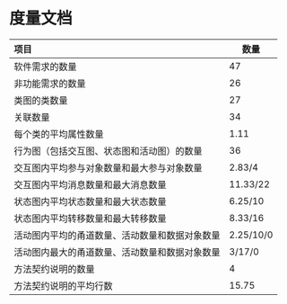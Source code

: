 # 度量文档

| 项目                                           | 数量      |
| :--------------------------------------------- | --------- |
| 软件需求的数量                                 | 47        |
| 非功能需求的数量                               | 26        |
| 类图的类数量                                   | 27        |
| 关联数量                                       | 34        |
| 每个类的平均属性数量                           | 1.11      |
| 行为图（包括交互图、状态图和活动图）的数量     | 36        |
| 交互图内平均参与对象数量和最大参与对象数量     | 2.83/4    |
| 交互图内平均消息数量和最大消息数量             | 11.33/22  |
| 状态图内平均状态数量和最大状态数量             | 6.25/10   |
| 状态图内平均转移数量和最大转移数量             | 8.33/16   |
| 活动图内平均的甬道数量、活动数量和数据对象数量 | 2.25/10/0 |
| 活动图内最大的甬道数量、活动数量和数据对象数量 | 3/17/0    |
| 方法契约说明的数量                             | 4         |
| 方法契约说明的平均行数                         | 15.75     |

